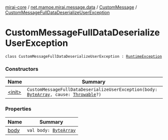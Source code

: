 [mirai-core](../../../index.md) / [net.mamoe.mirai.message.data](../../index.md) / [CustomMessage](../index.md) / [CustomMessageFullDataDeserializeUserException](./index.md)

# CustomMessageFullDataDeserializeUserException

`class CustomMessageFullDataDeserializeUserException : `[`RuntimeException`](https://kotlinlang.org/api/latest/jvm/stdlib/kotlin/-runtime-exception/index.html)

### Constructors

| Name | Summary |
|---|---|
| [&lt;init&gt;](-init-.md) | `CustomMessageFullDataDeserializeUserException(body: `[`ByteArray`](https://kotlinlang.org/api/latest/jvm/stdlib/kotlin/-byte-array/index.html)`, cause: `[`Throwable`](https://kotlinlang.org/api/latest/jvm/stdlib/kotlin/-throwable/index.html)`?)` |

### Properties

| Name | Summary |
|---|---|
| [body](body.md) | `val body: `[`ByteArray`](https://kotlinlang.org/api/latest/jvm/stdlib/kotlin/-byte-array/index.html) |
